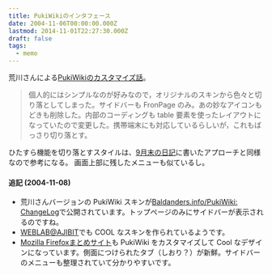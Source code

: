 ```yaml
---
title: PukiWikiのインタフェース
date: 2004-11-06T00:00:00.000Z
lastmod: 2014-11-01T22:27:30.000Z
draft: false
tags:
  - memo
---
```


荒川さんによる[PukiWikiのカスタマイズ話](http://www.alles.or.jp/~spiegel/200411.html#d06_t2)。

> 個人的にはシンプルなのが好みなので，オリジナルのスキンから色々と切り落としてしまった。サイドバーも FronPage のみ。あの妙なアイコンもどきも削除した。内部のコーディングも table 要素を使ったレイアウトになっていたので変更した。携帯端末にも対応しているらしいが，これもばっさり切り落とす。

ひたすら機能を切り落とすスタイルは、[9月末の日記](/posts/20040927/p01)に書いたアプローチと同様なので参考になる。 画面上部に残したメニューも似ているし。

#### 追記 (2004-11-08)

- 荒川さんバージョンの PukiWiki スキンが[Baldanders.info/PukiWiki: ChangeLog](http://www.baldanders.info/pw/?ChangeLog)で公開されています。トップページのみにサイドバーが表示されるのですね。
- [WEBLAB@AJIBIT](http://lab.ajibit.com/)でも COOL なスキンを作られているようです。
- [Mozilla Firefoxまとめサイト](http://firefox.geckodev.org/?%A4%B3%A4%CEWiki%A4%CE%BB%C5%CD%CD)も PukiWiki をカスタマイズして Cool なデザインになっています。側面につけられたタブ（しおり？）が新鮮。サイドバーのメニューも整理されていて分かりやすいです。
